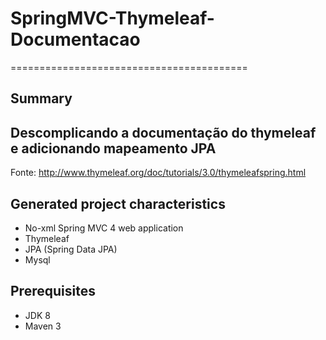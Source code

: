 # SpringMVC-Thymeleaf-Documentacao

=========================================

Summary
-------
Descomplicando a documentação do thymeleaf e adicionando mapeamento JPA
------
Fonte: http://www.thymeleaf.org/doc/tutorials/3.0/thymeleafspring.html

Generated project characteristics
-------------------------
* No-xml Spring MVC 4 web application
* Thymeleaf
* JPA (Spring Data JPA)
* Mysql 

Prerequisites
-------------

- JDK 8
- Maven 3
